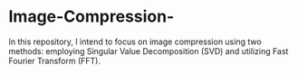 # Image-Compression-
In this repository, I intend to focus on image compression using two methods: employing Singular Value Decomposition (SVD) and utilizing Fast Fourier Transform (FFT).
